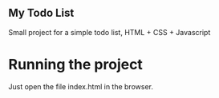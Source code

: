 ## My Todo List

Small project for a simple todo list, HTML + CSS + Javascript

# Running the project

Just open the file index.html in the browser.